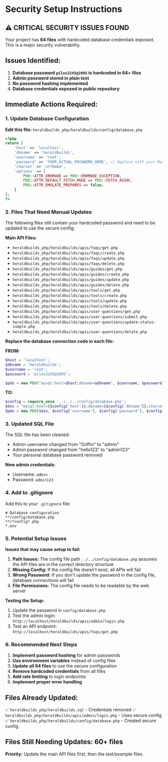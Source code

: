 # Security Setup Instructions

## ⚠️ CRITICAL SECURITY ISSUES FOUND

Your project has **64 files** with hardcoded database credentials exposed. This is a major security vulnerability.

## Issues Identified:

1. **Database password `pilos3245@2005` is hardcoded in 64+ files**
2. **Admin password stored in plain text**
3. **No password hashing implemented**
4. **Database credentials exposed in public repository**

## Immediate Actions Required:

### 1. Update Database Configuration

**Edit this file:** `heraldbuilds_php/heraldbuilds/config/database.php`

```php
<?php
return [
    'host' => 'localhost',
    'dbname' => 'heraldbuilds',
    'username' => 'root',
    'password' => 'YOUR_ACTUAL_PASSWORD_HERE', // Replace with your MySQL password
    'charset' => 'utf8mb4',
    'options' => [
        PDO::ATTR_ERRMODE => PDO::ERRMODE_EXCEPTION,
        PDO::ATTR_DEFAULT_FETCH_MODE => PDO::FETCH_ASSOC,
        PDO::ATTR_EMULATE_PREPARES => false,
    ]
];
?>
```

### 2. Files That Need Manual Updates

The following files still contain your hardcoded password and need to be updated to use the secure config:

**Main API Files:**
- `heraldbuilds_php/heraldbuilds/apis/faqs/get.php`
- `heraldbuilds_php/heraldbuilds/apis/faqs/create.php`
- `heraldbuilds_php/heraldbuilds/apis/faqs/update.php`
- `heraldbuilds_php/heraldbuilds/apis/faqs/delete.php`
- `heraldbuilds_php/heraldbuilds/apis/guides/get.php`
- `heraldbuilds_php/heraldbuilds/apis/guides/create.php`
- `heraldbuilds_php/heraldbuilds/apis/guides/update.php`
- `heraldbuilds_php/heraldbuilds/apis/guides/delete.php`
- `heraldbuilds_php/heraldbuilds/apis/tools/get.php`
- `heraldbuilds_php/heraldbuilds/apis/tools/create.php`
- `heraldbuilds_php/heraldbuilds/apis/tools/update.php`
- `heraldbuilds_php/heraldbuilds/apis/tools/delete.php`
- `heraldbuilds_php/heraldbuilds/apis/user-questions/get.php`
- `heraldbuilds_php/heraldbuilds/apis/user-questions/submit.php`
- `heraldbuilds_php/heraldbuilds/apis/user-questions/update-status-simple.php`
- `heraldbuilds_php/heraldbuilds/apis/user-questions/delete.php`

**Replace the database connection code in each file:**

**FROM:**
```php
$host = 'localhost';
$dbname = 'heraldbuilds';
$username = 'root';
$password = 'pilos3245@2005';

$pdo = new PDO("mysql:host=$host;dbname=$dbname", $username, $password);
```

**TO:**
```php
$config = require_once '../../../config/database.php';
$dsn = "mysql:host={$config['host']};dbname={$config['dbname']};charset={$config['charset']}";
$pdo = new PDO($dsn, $config['username'], $config['password'], $config['options']);
```

### 3. Updated SQL File

The SQL file has been cleaned:
- Admin username changed from "Griffin" to "admin"
- Admin password changed from "hello123" to "admin123"
- Your personal database password removed

**New admin credentials:**
- Username: `admin`
- Password: `admin123`

### 4. Add to .gitignore

Add this to your `.gitignore` file:
```
# Database configuration
**/config/database.php
**/*config*.php
*.env
```

### 5. Potential Setup Issues

**Issues that may cause setup to fail:**

1. **Path Issues:** The config file path `../../config/database.php` assumes the API files are in the correct directory structure
2. **Missing Config:** If the config file doesn't exist, all APIs will fail
3. **Wrong Password:** If you don't update the password in the config file, database connections will fail
4. **File Permissions:** The config file needs to be readable by the web server

**Testing the Setup:**

1. Update the password in `config/database.php`
2. Test the admin login: `http://localhost/heraldbuilds/apis/admin/login.php`
3. Test an API endpoint: `http://localhost/heraldbuilds/apis/faqs/get.php`

### 6. Recommended Next Steps

1. **Implement password hashing** for admin passwords
2. **Use environment variables** instead of config files
3. **Update all 64 files** to use the secure configuration
4. **Remove hardcoded credentials** from all files
5. **Add rate limiting** to login endpoints
6. **Implement proper error handling**

## Files Already Updated:

✅ `heraldbuilds_php/heraldbuilds.sql` - Credentials removed
✅ `heraldbuilds_php/heraldbuilds/apis/admin/login.php` - Uses secure config
✅ `heraldbuilds_php/heraldbuilds/config/database.php` - Created secure config

## Files Still Needing Updates: 60+ files

**Priority:** Update the main API files first, then the test/example files.